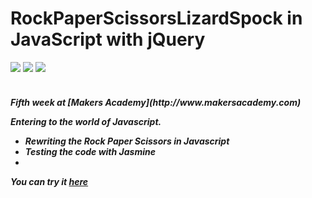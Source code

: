 RockPaperScissorsLizardSpock in JavaScript with jQuery
========================================================
<div>
<img src = https://img.shields.io/badge/%20-GitHub-orange.svg>
<img src = https://img.shields.io/badge/%20-Javascript-FF3399.svg>
<img src = https://img.shields.io/badge/%20-Jasmine-666699.svg>
</div>
<br>

<h5> Fifth week at [Makers Academy](http://www.makersacademy.com) 

Entering to the world of Javascript.
  - Rewriting the Rock Paper Scissors in Javascript
  - Testing the code with Jasmine
  - 
  

You can try it [here](http://rock-paper-spock.herokuapp.com)
